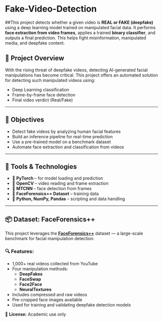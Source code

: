 # Fake-Video-Detection
##This project detects whether a given video is **REAL or FAKE (deepfake)** using a deep learning model trained on manipulated facial data. It performs **face extraction from video frames**, applies a trained **binary classifier**, and outputs a final prediction. This helps fight misinformation, manipulated media, and deepfake content.
## 🧠 Project Overview

With the rising threat of deepfake videos, detecting AI-generated facial manipulations has become critical. This project offers an automated solution for detecting such manipulated videos using:

- Deep Learning classification
- Frame-by-frame face detection
- Final video verdict (Real/Fake)

---

## 🎯 Objectives

- Detect fake videos by analyzing human facial features
- Build an inference pipeline for real-time prediction
- Use a pre-trained model on a benchmark dataset
- Automate face extraction and classification from videos

---

## 🧰 Tools & Technologies

- 🧠 **PyTorch** – for model loading and prediction
- 🎥 **OpenCV** – video reading and frame extraction
- 👤 **MTCNN** – face detection from frames
- 🧪 **FaceForensics++ Dataset** – training data
- 📝 **Python, NumPy, Pandas** – scripting and data handling

---

## 📦 Dataset: FaceForensics++

This project leverages the **[FaceForensics++](https://github.com/ondyari/FaceForensics)** dataset — a large-scale benchmark for facial manipulation detection.

### 🔍 Features:
- 1,000+ real videos collected from YouTube
- Four manipulation methods:
  - **DeepFakes**
  - **FaceSwap**
  - **Face2Face**
  - **NeuralTextures**
- Includes compressed and raw videos
- Pre-cropped face images available
- Used for training and validating deepfake detection models

📌 **License:** Academic use only

